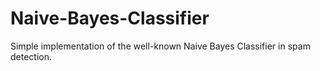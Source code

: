 # Naive-Bayes-Classifier

Simple implementation of the well-known Naive Bayes Classifier in spam detection. 